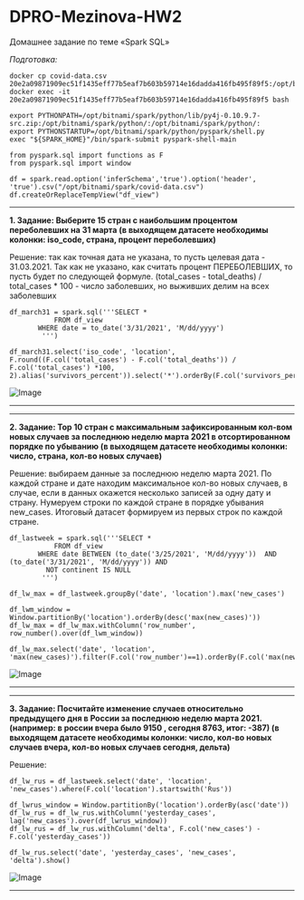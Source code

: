 # DPRO-Mezinova-HW2
Домашнее задание по теме «Spark SQL»

_Подготовка:_

```
docker cp covid-data.csv 20e2a09871909ec51f1435eff77b5eaf7b603b59714e16dadda416fb495f89f5:/opt/bitnami/spark
docker exec -it 20e2a09871909ec51f1435eff77b5eaf7b603b59714e16dadda416fb495f89f5 bash

export PYTHONPATH=/opt/bitnami/spark/python/lib/py4j-0.10.9.7-src.zip:/opt/bitnami/spark/python/:/opt/bitnami/spark/python/:
export PYTHONSTARTUP=/opt/bitnami/spark/python/pyspark/shell.py 
exec "${SPARK_HOME}"/bin/spark-submit pyspark-shell-main
```


```
from pyspark.sql import functions as F
from pyspark.sql import window

df = spark.read.option('inferSchema','true').option('header', 'true').csv("/opt/bitnami/spark/covid-data.csv")
df.createOrReplaceTempView("df_view")
```

---------------------------------------------------------------------------------------------------------------
**1. Задание: Выберите 15 стран с наибольшим процентом переболевших на 31 марта (в выходящем датасете необходимы колонки: iso_code, страна, процент переболевших)**

Решение: так как точная дата не указана, то пусть целевая дата - 31.03.2021. Так как не указано, как считать процент ПЕРЕБОЛЕВШИХ, то пусть будет по следующей формуле. (total_cases - total_deaths) / total_cases * 100 - число заболевших, но выживших делим на всех заболевших

```
df_march31 = spark.sql('''SELECT *
           FROM df_view
	   WHERE date = to_date('3/31/2021', 'M/dd/yyyy') 
        ''')

df_march31.select('iso_code', 'location', F.round((F.col('total_cases') - F.col('total_deaths')) / F.col('total_cases') *100, 2).alias('survivors_percent')).select('*').orderBy(F.col('survivors_percent').desc()).show(15)

```

![Image](https://github.com/user-attachments/assets/cc18c227-cd34-4f0f-b2ab-7fd551e76db0)


---------------------------------------------------------------------------------------------------------------

---------------------------------------------------------------------------------------------------------------
**2. Задание: Top 10 стран с максимальным зафиксированным кол-вом новых случаев за последнюю неделю марта 2021 в отсортированном порядке по убыванию
(в выходящем датасете необходимы колонки: число, страна, кол-во новых случаев)**

Решение: выбираем данные за последнюю неделю марта 2021. По каждой стране и дате находим максимальное кол-во новых случаев, в случае, если в данных окажется несколько записей за одну дату и страну. Нумеруем строки по каждой стране в порядке убывания new_cases. Итоговый датасет формируем из первых строк по каждой стране. 

```
df_lastweek = spark.sql('''SELECT *
           FROM df_view
	   WHERE date BETWEEN (to_date('3/25/2021', 'M/dd/yyyy'))  AND (to_date('3/31/2021', 'M/dd/yyyy')) AND
		 NOT continent IS NULL	
        ''')
```

```
df_lw_max = df_lastweek.groupBy('date', 'location').max('new_cases')

df_lwm_window = Window.partitionBy('location').orderBy(desc('max(new_cases)'))
df_lw_max = df_lw_max.withColumn('row_number', row_number().over(df_lwm_window))

df_lw_max.select('date', 'location', 'max(new_cases)').filter(F.col('row_number')==1).orderBy(F.col('max(new_cases)').desc()).show(10)
```

![Image](https://github.com/user-attachments/assets/96400f85-a014-4a56-8d5b-d28cb7baee0b)


---------------------------------------------------------------------------------------------------------------

---------------------------------------------------------------------------------------------------------------
**3. Задание: Посчитайте изменение случаев относительно предыдущего дня в России за последнюю неделю марта 2021. (например: в россии вчера было 9150 , сегодня 8763, итог: -387) (в выходящем датасете необходимы колонки: число, кол-во новых случаев вчера, кол-во новых случаев сегодня, дельта)**

Решение:

```
df_lw_rus = df_lastweek.select('date', 'location', 'new_cases').where(F.col('location').startswith('Rus'))

df_lwrus_window = Window.partitionBy('location').orderBy(asc('date'))
df_lw_rus = df_lw_rus.withColumn('yesterday_cases', lag('new_cases').over(df_lwrus_window))
df_lw_rus = df_lw_rus.withColumn('delta', F.col('new_cases') - F.col('yesterday_cases'))

df_lw_rus.select('date', 'yesterday_cases', 'new_cases',  'delta').show()
```

![Image](https://github.com/user-attachments/assets/306b9ea8-799f-44a3-91f9-089719c39054)


---------------------------------------------------------------------------------------------------------------
